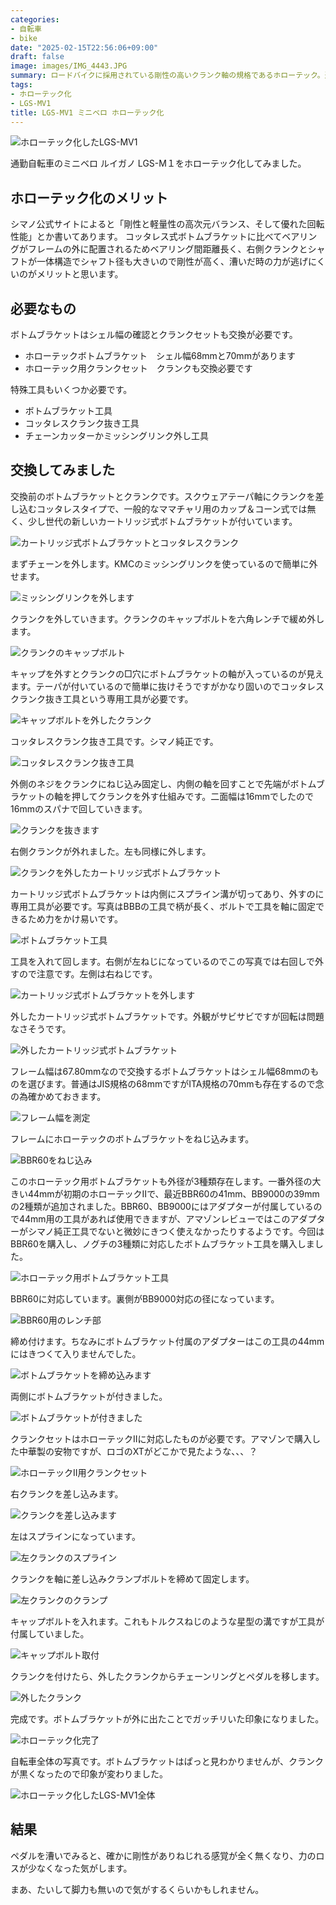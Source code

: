```yaml
---
categories:
- 自転車
- bike
date: "2025-02-15T22:56:06+09:00"
draft: false
image: images/IMG_4443.JPG
summary: ロードバイクに採用されている剛性の高いクランク軸の規格であるホローテック。通勤自転車のミニベロ ルイガノ LGS-M１のボトムブラケットを交換しホローテック化してみました。効果はいかに！？
tags:
- ホローテック化
- LGS-MV1
title: LGS-MV1 ミニベロ ホローテック化
---
```


![ホローテック化したLGS-MV1](./images/IMG_4443.JPG)

通勤自転車のミニベロ ルイガノ LGS-M１をホローテック化してみました。

## ホローテック化のメリット

シマノ公式サイトによると「剛性と軽量性の高次元バランス、そして優れた回転性能」とか書いてあります。
コッタレス式ボトムブラケットに比べてベアリングがフレームの外に配置されるためベアリング間距離長く、右側クランクとシャフトが一体構造でシャフト径も大きいので剛性が高く、漕いだ時の力が逃げにくいのがメリットと思います。

## 必要なもの

ボトムブラケットはシェル幅の確認とクランクセットも交換が必要です。

-   ホローテックボトムブラケット　シェル幅68mmと70mmがあります
-   ホローテック用クランクセット　クランクも交換必要です

特殊工具もいくつか必要です。

-   ボトムブラケット工具
-   コッタレスクランク抜き工具
-   チェーンカッターかミッシングリンク外し工具

## 交換してみました

交換前のボトムブラケットとクランクです。スクウェアテーパ軸にクランクを差し込むコッタレスタイプで、一般的なママチャリ用のカップ＆コーン式では無く、少し世代の新しいカートリッジ式ボトムブラケットが付いています。

![カートリッジ式ボトムブラケットとコッタレスクランク](./images/IMG_4419.JPG)

まずチェーンを外します。KMCのミッシングリンクを使っているので簡単に外せます。

![ミッシングリンクを外します](./images/IMG_4420.JPG)

クランクを外していきます。クランクのキャップボルトを六角レンチで緩め外します。

![クランクのキャップボルト](./images/IMG_4421.JPG)

キャップを外すとクランクの□穴にボトムブラケットの軸が入っているのが見えます。テーパが付いているので簡単に抜けそうですがかなり固いのでコッタレスクランク抜き工具という専用工具が必要です。

![キャップボルトを外したクランク](./images/IMG_4422.JPG)

コッタレスクランク抜き工具です。シマノ純正です。

![コッタレスクランク抜き工具](./images/IMG_4423.JPG)

外側のネジをクランクにねじ込み固定し、内側の軸を回すことで先端がボトムブラケットの軸を押してクランクを外す仕組みです。二面幅は16mmでしたので16mmのスパナで回していきます。

![クランクを抜きます](./images/IMG_4424.JPG)

右側クランクが外れました。左も同様に外します。

![クランクを外したカートリッジ式ボトムブラケット](./images/IMG_4425.JPG)

カートリッジ式ボトムブラケットは内側にスプライン溝が切ってあり、外すのに専用工具が必要です。写真はBBBの工具で柄が長く、ボルトで工具を軸に固定できるため力をかけ易いです。

![ボトムブラケット工具](./images/IMG_4426.JPG)

工具を入れて回します。右側が左ねじになっているのでこの写真では右回しで外すので注意です。左側は右ねじです。

![カートリッジ式ボトムブラケットを外します](./images/IMG_4427.JPG)

外したカートリッジ式ボトムブラケットです。外観がサビサビですが回転は問題なさそうです。

![外したカートリッジ式ボトムブラケット](./images/IMG_4441.JPG)

フレーム幅は67.80mmなので交換するボトムブラケットはシェル幅68mmのものを選びます。普通はJIS規格の68mmですがITA規格の70mmも存在するので念の為確かめておきます。

![フレーム幅を測定](./images/IMG_4428.JPG)

フレームにホローテックのボトムブラケットをねじ込みます。

![BBR60をねじ込み](./images/IMG_4429.JPG)

このホローテック用ボトムブラケットも外径が3種類存在します。一番外径の大きい44mmが初期のホローテックIIで、最近BBR60の41mm、BB9000の39mmの2種類が追加されました。BBR60、BB9000にはアダプターが付属しているので44mm用の工具があれば使用できますが、アマゾンレビューではこのアダプターがシマノ純正工具でないと微妙にきつく使えなかったりするようです。今回はBBR60を購入し、ノグチの3種類に対応したボトムブラケット工具を購入しました。

![ホローテック用ボトムブラケット工具](./images/IMG_4430.JPG)

BBR60に対応しています。裏側がBB9000対応の径になっています。

![BBR60用のレンチ部](./images/IMG_4431.JPG)

締め付けます。ちなみにボトムブラケット付属のアダプターはこの工具の44mmにはきつくて入りませんでした。

![ボトムブラケットを締め込みます](./images/IMG_4432.JPG)

両側にボトムブラケットが付きました。

![ボトムブラケットが付きました](./images/IMG_4433.JPG)

クランクセットはホローテックIIに対応したものが必要です。アマゾンで購入した中華製の安物ですが、ロゴのXTがどこかで見たような、、、？

![ホローテックII用クランクセット](./images/IMG_4434.JPG)

右クランクを差し込みます。

![クランクを差し込みます](./images/IMG_4436.JPG)

左はスプラインになっています。

![左クランクのスプライン](./images/IMG_4437.JPG)

クランクを軸に差し込みクランプボルトを締めて固定します。

![左クランクのクランプ](./images/IMG_4438.JPG)

キャップボルトを入れます。これもトルクスねじのような星型の溝ですが工具が付属していました。

![キャップボルト取付](./images/IMG_4439.JPG)

クランクを付けたら、外したクランクからチェーンリングとペダルを移します。

![外したクランク](./images/IMG_4440.JPG)

完成です。ボトムブラケットが外に出たことでガッチリいた印象になりました。

![ホローテック化完了](./images/IMG_4443.JPG)

自転車全体の写真です。ボトムブラケットはぱっと見わかりませんが、クランクが黒くなったので印象が変わりました。

![ホローテック化したLGS-MV1全体](./images/IMG_4442.JPG)

## 結果

ペダルを漕いでみると、確かに剛性がありねじれる感覚が全く無くなり、力のロスが少なくなった気がします。

まあ、たいして脚力も無いので気がするくらいかもしれません。
